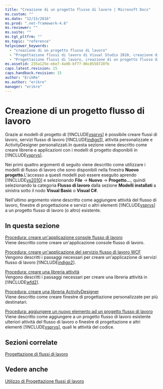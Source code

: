 ```yaml
---
title: "Creazione di un progetto flusso di lavoro | Microsoft Docs"
ms.custom: ""
ms.date: "12/15/2016"
ms.prod: ".net-framework-4.6"
ms.reviewer: ""
ms.suite: ""
ms.tgt_pltfrm: ""
ms.topic: "reference"
helpviewer_keywords: 
  - "creazione di un progetto flusso di lavoro"
  - "Progettazione flussi di lavoro di Visual Studio 2010, creazione di un progetto flusso di lavoro"
  - "Progettazione flussi di lavoro, creazione di un progetto flusso di lavoro"
ms.assetid: 235a125e-ebe7-4a98-bf77-86c8558728fb
caps.latest.revision: 15
caps.handback.revision: 15
author: "ErikRe"
ms.author: "erikre"
manager: "erikre"
---
```

# Creazione di un progetto flusso di lavoro
Grazie ai modelli di progetto di [!INCLUDE[vsprvs](../code-quality/includes/vsprvs_md.md)] è possibile creare flussi di lavoro, servizi flusso di lavoro [!INCLUDE[indigo1](../workflow-designer/includes/indigo1_md.md)], attività personalizzate e ActivityDesigner personalizzati.In questa sezione viene descritto come creare librerie e applicazioni con i modelli di progetto disponibili in [!INCLUDE[vsprvs](../code-quality/includes/vsprvs_md.md)].  
  
 Nei primi quattro argomenti di seguito viene descritto come utilizzare i modelli di flusso di lavoro che sono disponibili nella finestra **Nuovo progetto**.L'accesso a questi modelli può essere eseguito aprendo [!INCLUDE[vs2010](../modeling/includes/vs2010_md.md)] e selezionando **File** \-\> **Nuovo** \-\> **Progetto…**, quindi selezionando la categoria **Flusso di lavoro** dalla sezione **Modelli installati** a sinistra sotto il nodo **Visual Basic** o **Visual C\#**.  
  
 Nell'ultimo argomento viene descritto come aggiungere attività del flusso di lavoro, finestre di progettazione e servizi o altri elementi [!INCLUDE[vsprvs](../code-quality/includes/vsprvs_md.md)] a un progetto flusso di lavoro \(o altro\) esistente.  
  
## In questa sezione  
 [Procedura: creare un'applicazione console flusso di lavoro](../workflow-designer/how-to-create-a-workflow-console-application.md)  
 Viene descritto come creare un'applicazione console flusso di lavoro.  
  
 [Procedura: creare un'applicazione del servizio flusso di lavoro WCF](../workflow-designer/how-to-create-a-wcf-workflow-service-application.md)  
 Vengono descritti i passaggi necessari per creare un'applicazione di servizi flusso di lavoro [!INCLUDE[indigo2](../workflow-designer/includes/indigo2_md.md)].  
  
 [Procedura: creare una libreria attività](../workflow-designer/how-to-create-an-activity-library.md)  
 Vengono descritti i passaggi necessari per creare una libreria attività in [!INCLUDE[wfd2](../workflow-designer/includes/wfd2_md.md)].  
  
 [Procedura: creare una libreria ActivityDesigner](../workflow-designer/how-to-create-an-activity-designer-library.md)  
 Viene descritto come creare finestre di progettazione personalizzate per più destinatari.  
  
 [Procedura: aggiungere un nuovo elemento ad un progetto flusso di lavoro](../workflow-designer/how-to-add-a-new-item-to-a-workflow-project.md)  
 Viene descritto come aggiungere a un progetto flusso di lavoro esistente ulteriori attività del flusso di lavoro o finestre di progettazione e altri elementi [!INCLUDE[vsprvs](../code-quality/includes/vsprvs_md.md)], quali le attività del codice.  
  
## Sezioni correlate  
 [Progettazione di flussi di lavoro](../Topic/Designing%20Workflows.md)  
  
## Vedere anche  
 [Utilizzo di Progettazione flussi di lavoro](../workflow-designer/using-the-workflow-designer.md)